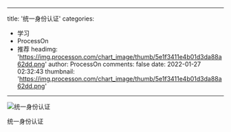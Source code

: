 
---
title: '统一身份认证'
categories: 
 - 学习
 - ProcessOn
 - 推荐
headimg: 'https://img.processon.com/chart_image/thumb/5e1f3411e4b01d3da88a62dd.png'
author: ProcessOn
comments: false
date: 2022-01-27 02:32:43
thumbnail: 'https://img.processon.com/chart_image/thumb/5e1f3411e4b01d3da88a62dd.png'
---

<div>   
<img class="thumb" alt="统一身份认证" src="https://img.processon.com/chart_image/thumb/5e1f3411e4b01d3da88a62dd.png" referrerpolicy="no-referrer">
<p>统一身份认证</p>  
</div>
            